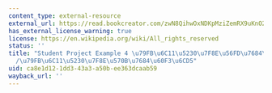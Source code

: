 ```yaml
---
content_type: external-resource
external_url: https://read.bookcreator.com/zwN8QihwOxNDKpMziZemRX9uKnO2/LHSbL9wkR26RAig3UrI77Q/WXFUAbLrTyaY8lLwnVGMEg
has_external_license_warning: true
license: https://en.wikipedia.org/wiki/All_rights_reserved
status: ''
title: "Student Project Example 4 \u79FB\u6C11\u5230\u7F8E\u56FD\u7684\u60F3\u6CD5\
  /\u79FB\u6C11\u5230\u7F8E\u570B\u7684\u60F3\u6CD5"
uid: ca8e1d12-1dd3-43a3-a50b-ee363dcaab59
wayback_url: ''
---
```

